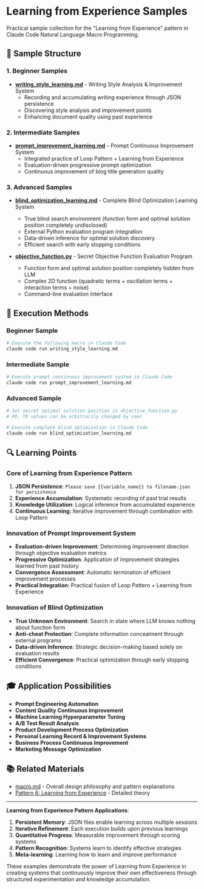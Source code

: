 # Learning from Experience Samples

Practical sample collection for the "Learning from Experience" pattern in Claude Code Natural Language Macro Programming.

## 🎯 Sample Structure

### 1. Beginner Samples
- **[writing_style_learning.md](./writing_style_learning.md)** - Writing Style Analysis & Improvement System
  - Recording and accumulating writing experience through JSON persistence
  - Discovering style analysis and improvement points
  - Enhancing document quality using past experience

### 2. Intermediate Samples
- **[prompt_improvement_learning.md](./prompt_improvement_learning.md)** - Prompt Continuous Improvement System
  - Integrated practice of Loop Pattern + Learning from Experience
  - Evaluation-driven progressive prompt optimization
  - Continuous improvement of blog title generation quality

### 3. Advanced Samples  
- **[blind_optimization_learning.md](./blind_optimization_learning.md)** - Complete Blind Optimization Learning System
  - True blind search environment (function form and optimal solution position completely undisclosed)
  - External Python evaluation program integration
  - Data-driven inference for optimal solution discovery
  - Efficient search with early stopping conditions

- **[objective_function.py](./objective_function.py)** - Secret Objective Function Evaluation Program
  - Function form and optimal solution position completely hidden from LLM
  - Complex 2D function (quadratic terms + oscillation terms + interaction terms + noise)
  - Command-line evaluation interface

## 🚀 Execution Methods

### Beginner Sample
```bash
# Execute the following macro in Claude Code
claude code run writing_style_learning.md
```

### Intermediate Sample
```bash
# Execute prompt continuous improvement system in Claude Code
claude code run prompt_improvement_learning.md
```

### Advanced Sample
```bash
# Set secret optimal solution position in objective_function.py
# X0, Y0 values can be arbitrarily changed by user

# Execute complete blind optimization in Claude Code
claude code run blind_optimization_learning.md
```

## 🔍 Learning Points

### Core of Learning from Experience Pattern
1. **JSON Persistence**: `Please save {{variable_name}} to filename.json for persistence`
2. **Experience Accumulation**: Systematic recording of past trial results
3. **Knowledge Utilization**: Logical inference from accumulated experience
4. **Continuous Learning**: Iterative improvement through combination with Loop Pattern

### Innovation of Prompt Improvement System
- **Evaluation-driven Improvement**: Determining improvement direction through objective evaluation metrics
- **Progressive Optimization**: Application of improvement strategies learned from past history
- **Convergence Assessment**: Automatic termination of efficient improvement processes
- **Practical Integration**: Practical fusion of Loop Pattern + Learning from Experience

### Innovation of Blind Optimization
- **True Unknown Environment**: Search in state where LLM knows nothing about function form
- **Anti-cheat Protection**: Complete information concealment through external programs
- **Data-driven Inference**: Strategic decision-making based solely on evaluation results
- **Efficient Convergence**: Practical optimization through early stopping conditions

## 🎓 Application Possibilities

- **Prompt Engineering Automation**
- **Content Quality Continuous Improvement**
- **Machine Learning Hyperparameter Tuning**
- **A/B Test Result Analysis**
- **Product Development Process Optimization**
- **Personal Learning Record & Improvement Systems**
- **Business Process Continuous Improvement**
- **Marketing Message Optimization**

## 📚 Related Materials

- [macro.md](../../macro.md) - Overall design philosophy and pattern explanations
- [Pattern 6: Learning from Experience](../../macro.md#pattern-6-learning-from-experience) - Detailed theory

---

**Learning from Experience Pattern Applications**:
1. **Persistent Memory**: JSON files enable learning across multiple sessions
2. **Iterative Refinement**: Each execution builds upon previous learnings
3. **Quantitative Progress**: Measurable improvement through scoring systems
4. **Pattern Recognition**: Systems learn to identify effective strategies
5. **Meta-learning**: Learning how to learn and improve performance

These examples demonstrate the power of Learning from Experience in creating systems that continuously improve their own effectiveness through structured experimentation and knowledge accumulation.